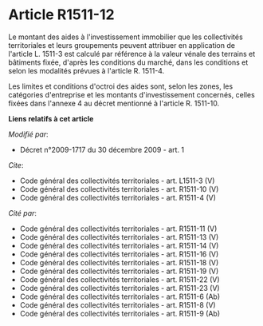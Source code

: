 # Article R1511-12

Le montant des aides à l'investissement immobilier que les collectivités territoriales et leurs groupements peuvent attribuer
en application de l'article L. 1511-3 est calculé par référence à la valeur vénale des terrains et bâtiments fixée, d'après
les conditions du marché, dans les conditions et selon les modalités prévues à l'article R. 1511-4. 

Les limites et conditions d'octroi des aides sont, selon les zones, les catégories d'entreprise et les montants
d'investissement concernés, celles fixées dans l'annexe 4 au décret mentionné à l'article R. 1511-10.

**Liens relatifs à cet article**

_Modifié par_:

  - Décret n°2009-1717 du 30 décembre 2009 - art. 1

_Cite_:

  - Code général des collectivités territoriales - art. L1511-3 (V)
  - Code général des collectivités territoriales - art. R1511-10 (V)
  - Code général des collectivités territoriales - art. R1511-4 (V)

_Cité par_:

  - Code général des collectivités territoriales - art. R1511-11 (V)
  - Code général des collectivités territoriales - art. R1511-13 (V)
  - Code général des collectivités territoriales - art. R1511-14 (V)
  - Code général des collectivités territoriales - art. R1511-16 (V)
  - Code général des collectivités territoriales - art. R1511-18 (V)
  - Code général des collectivités territoriales - art. R1511-19 (V)
  - Code général des collectivités territoriales - art. R1511-22 (V)
  - Code général des collectivités territoriales - art. R1511-23 (V)
  - Code général des collectivités territoriales - art. R1511-6 (Ab)
  - Code général des collectivités territoriales - art. R1511-8 (V)
  - Code général des collectivités territoriales - art. R1511-9 (Ab)
